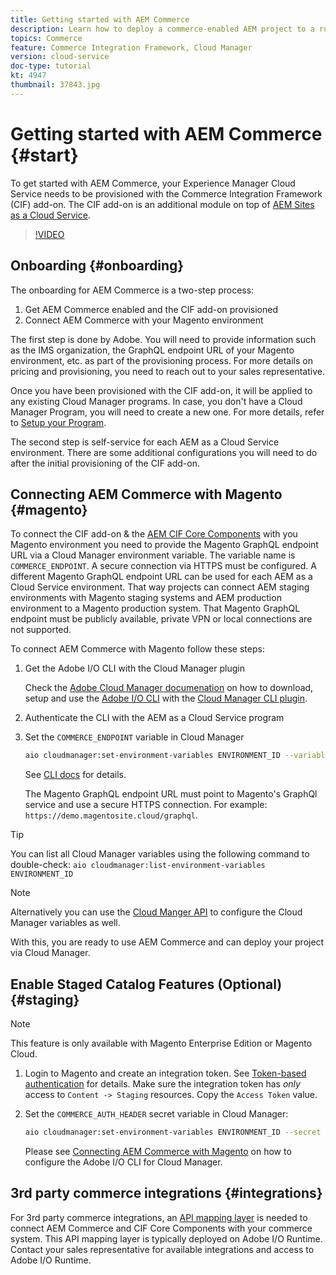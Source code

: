 ```yaml
---
title: Getting started with AEM Commerce
description: Learn how to deploy a commerce-enabled AEM project to a running AEM as a Cloud service environment. Use features of Adobe Cloud Manager and a CI/CD pipeline to build the Venia reference storefront to a running environment.
topics: Commerce
feature: Commerce Integration Framework, Cloud Manager
version: cloud-service
doc-type: tutorial
kt: 4947
thumbnail: 37843.jpg
---
```


# Getting started with AEM Commerce {#start}

To get started with AEM Commerce, your Experience Manager Cloud Service needs to be provisioned with the Commerce Integration Framework (CIF) add-on. The CIF add-on is an additional module on top of [AEM Sites as a Cloud Service](https://docs.adobe.com/content/help/en/experience-manager-cloud-service/sites/home.html).

>[!VIDEO](https://video.tv.adobe.com/v/37843?quality=12&learn=on)

## Onboarding {#onboarding}

The onboarding for AEM Commerce is a two-step process:

1. Get AEM Commerce enabled and the CIF add-on provisioned
2. Connect AEM Commerce with your Magento environment

The first step is done by Adobe. You will need to provide information such as the IMS organization, the GraphQL endpoint URL of your Magento environment, etc. as part of the provisioning process. For more details on pricing and provisioning, you need to reach out to your sales representative.

Once you have been provisioned with the CIF add-on, it will be applied to any existing Cloud Manager programs. In case, you don't have a Cloud Manager Program, you will need to create a new one. For more details, refer to [Setup your Program](https://docs.adobe.com/content/help/en/experience-manager-cloud-manager/using/getting-started/setting-up-program.html).

The second step is self-service for each AEM as a Cloud Service environment. There are some additional configurations you will need to do after the initial provisioning of the CIF add-on.

## Connecting AEM Commerce with Magento {#magento}

To connect the CIF add-on & the [AEM CIF Core Components](https://github.com/adobe/aem-core-cif-components) with you Magento environment you need to provide the Magento GraphQL endpoint URL via a Cloud Manager environment variable. The variable name is `COMMERCE_ENDPOINT`. A secure connection via HTTPS must be configured.
A different Magento GraphQL endpoint URL can be used for each AEM as a Cloud Service environment. That way projects can connect AEM staging environments with Magento staging systems and AEM production environment to a Magento production system. That Magento GraphQL endpoint must be publicly available, private VPN or local connections are not supported.

To connect AEM Commerce with Magento follow these steps:

1. Get the Adobe I/O CLI with the Cloud Manager plugin

    Check the [Adobe Cloud Manager documenation](https://docs.adobe.com/content/help/en/experience-manager-cloud-manager/using/introduction-to-cloud-manager.html) on how to download, setup and use the [Adobe I/O CLI](https://github.com/adobe/aio-cli) with the [Cloud Manager CLI plugin](https://github.com/adobe/aio-cli-plugin-cloudmanager).

2. Authenticate the CLI with the AEM as a Cloud Service program

3. Set the `COMMERCE_ENDPOINT` variable in Cloud Manager

    ```bash
    aio cloudmanager:set-environment-variables ENVIRONMENT_ID --variable COMMERCE_ENDPOINT "<Magento GraphQL endpoint URL>"
    ```

    See [CLI docs](https://github.com/adobe/aio-cli-plugin-cloudmanager#aio-cloudmanagerset-environment-variables-environmentid) for details.

    The Magento GraphQL endpoint URL must point to Magento's GraphQl service and use a secure HTTPS connection. For example: `https://demo.magentosite.cloud/graphql`.

>[!TIP]
>
>You can list all Cloud Manager variables using the following command to double-check: `aio cloudmanager:list-environment-variables ENVIRONMENT_ID`

>[!NOTE]
>
>Alternatively you can use the [Cloud Manger API](https://www.adobe.io/apis/experiencecloud/cloud-manager/docs.html) to configure the Cloud Manager variables as well.

With this, you are ready to use AEM Commerce and can deploy your project via Cloud Manager.

## Enable Staged Catalog Features (Optional) {#staging}

>[!NOTE]
>
>This feature is only available with Magento Enterprise Edition or Magento Cloud.

1. Login to Magento and create an integration token. See [Token-based authentication](https://devdocs.magento.com/guides/v2.4/get-started/authentication/gs-authentication-token.html#integration-tokens) for details. Make sure the integration token has *only* access to `Content -> Staging` resources. Copy the `Access Token` value.

1. Set the `COMMERCE_AUTH_HEADER` secret variable in Cloud Manager:

    ```bash
    aio cloudmanager:set-environment-variables ENVIRONMENT_ID --secret COMMERCE_AUTH_HEADER "Authorization Bearer: <Access Token>"
    ```

    Please see [Connecting AEM Commerce with Magento](#magento) on how to configure the Adobe I/O CLI for Cloud Manager.

## 3rd party commerce integrations {#integrations}

For 3rd party commerce integrations, an [API mapping layer](architecture/third-party.md) is needed to connect AEM Commerce and CIF Core Components with your commerce system. This API mapping layer is typically deployed on Adobe I/O Runtime. Contact your sales representative for available integrations and access to Adobe I/O Runtime.
